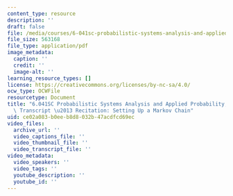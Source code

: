 ```yaml
---
content_type: resource
description: ''
draft: false
file: /media/courses/6-041sc-probabilistic-systems-analysis-and-applied-probability-fall-2013/ce02a083b0eeb8d8032b47acdfcd69ec_MIT6_041SCF13_Setting_Up_a_Markov_Chain_300k.pdf
file_size: 563168
file_type: application/pdf
image_metadata:
  caption: ''
  credit: ''
  image-alt: ''
learning_resource_types: []
license: https://creativecommons.org/licenses/by-nc-sa/4.0/
ocw_type: OCWFile
resourcetype: Document
title: "6.041SC Probabilistic Systems Analysis and Applied Probability, Fall 2013\
  \ Transcript \u2013 Recitation: Setting Up a Markov Chain"
uid: ce02a083-b0ee-b8d8-032b-47acdfcd69ec
video_files:
  archive_url: ''
  video_captions_file: ''
  video_thumbnail_file: ''
  video_transcript_file: ''
video_metadata:
  video_speakers: ''
  video_tags: ''
  youtube_description: ''
  youtube_id: ''
---
```

